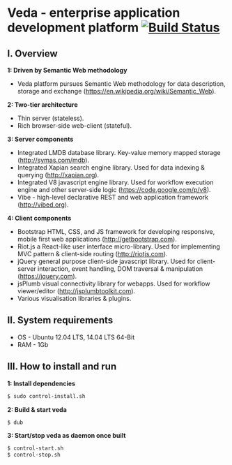# Veda - enterprise application development platform [![Build Status](https://travis-ci.org/karpovr/veda.svg?branch=master)](https://travis-ci.org/semantic-machines/veda)

## I. Overview

**1: Driven by Semantic Web methodology**
  - Veda platform pursues Semantic Web methodology for data description, storage and exchange (https://en.wikipedia.org/wiki/Semantic_Web).

**2: Two-tier architecture**
  - Thin server (stateless).
  - Rich browser-side web-client (stateful).

**3: Server components**
  - Integrated LMDB database library. Key-value memory mapped storage (http://symas.com/mdb).
  - Integrated Xapian search engine library. Used for data indexing & querying (http://xapian.org).
  - Integrated V8 javascript engine library. Used for workflow execution engine and other server-side logic (https://code.google.com/p/v8).
  - Vibe - high-level declarative REST and web application framework (http://vibed.org).

**4: Client components**
  - Bootstrap HTML, CSS, and JS framework for developing responsive, mobile first web applications (http://getbootstrap.com).
  - Riot.js a React-like user interface micro-library. Used for implementing MVC pattern & client-side routing (http://riotjs.com).
  - jQuery general purpose client-side javascript library. Used for client-server interaction, event handling, DOM traversal & manipulation (https://jquery.com).
  - jsPlumb visual connectivity library for webapps. Used for workflow viewer/editor (http://jsplumbtoolkit.com).
  - Various visualisation libraries & plugins.

## II. System requirements
  - OS - Ubuntu 12.04 LTS, 14.04 LTS 64-Bit
  - RAM - 1Gb

## III. How to install and run

**1: Install dependencies**
```sh
$ sudo control-install.sh
```
**2: Build & start veda**
```sh
$ dub
```
**3: Start/stop veda as daemon once built**
```sh
$ control-start.sh
$ control-stop.sh
```
